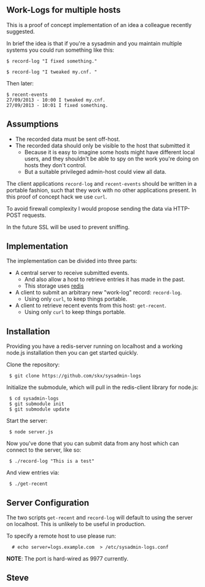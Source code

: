 Work-Logs for multiple hosts
----------------------------

This is a proof of concept implementation of an idea a colleague
recently suggested.

In brief the idea is that if you're a sysadmin and you maintain
multiple systems you could run something like this:

    $ record-log "I fixed something."

    $ record-log "I tweaked my.cnf. "

Then later:

    $ recent-events
    27/09/2013 - 10:00 I tweaked my.cnf.
    27/09/2013 - 10:01 I fixed something.


Assumptions
-----------

* The recorded data must be sent off-host.
* The recorded data should only be visible to the host that submitted it
   * Because it is easy to imagine some hosts might have different local users, and they shouldn't be able to spy on the work you're doing on hosts they don't control.
   * But a suitable privileged admin-host could view all data.

The client applications `record-log` and `recent-events` should be
written in a portable fashion, such that they work with no other
applications present.  In this proof of concept hack we use `curl`.

To avoid firewall complexity I would propose sending the data via
HTTP-POST requests.

In the future SSL will be used to prevent sniffing.


Implementation
--------------

The implementation can be divided into three parts:

* A central server to receive submitted events.
   * And also allow a host to retrieve entries it has made in the past.
   * This storage uses [redis](http://redis.io/)
* A client to submit an arbitrary new "work-log" record: `record-log`.
   * Using only `curl`, to keep things portable.
* A client to retrieve recent events from this host: `get-recent`.
   * Using only `curl` to keep things portable.


Installation
------------

Providing you have a redis-server running on localhost and a working node.js installation then you can get started quickly.

Clone the repository:

     $ git clone https://github.com/skx/sysadmin-logs

Initialize the submodule, which will pull in the redis-client library for node.js:

     $ cd sysadmin-logs
     $ git submodule init
     $ git submodule update

Start the server:

     $ node server.js

Now you've done that you can submit data from any host which can connect to the server, like so:

     $ ./record-log "This is a test"

And view entries via:

     $ ./get-recent



Server Configuration
--------------------

The two scripts `get-recent` and `record-log` will default to using the server on localhost.  This is unlikely to be useful in production.

To specify a remote host to use please run:

      # echo server=logs.example.com  > /etc/sysadmin-logs.conf


**NOTE**: The port is hard-wired as 9977 currently.


Steve
--
